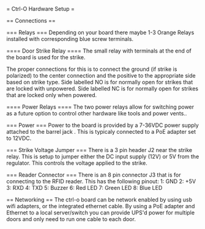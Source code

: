 = Ctrl-O Hardware Setup =

== Connections ==

=== Relays ===
Depending on your board there maybe 1-3 Orange Relays installed with corresponding blue screw terminals.  

==== Door Strike Relay ====
The small relay with terminals at the end of the board is used for the strike.

The proper connections for this is to connect the ground (if strike is polarized) to the center connection and the positive to the appropriate side based on strike type.
Side labelled NO is for normally open for strikes that are locked with unpowered.
Side labelled NC is for normally open for strikes that are locked only when powered.

==== Power Relays ====
The two power relays allow for switching power as a future option to control other hardware like tools and power vents..

=== Power ===
Power to the board is provided by a 7-36VDC power supply attached to the barrel jack .  This is typicaly connected to a PoE adapter set to 12VDC.

=== Strike Voltage Jumper ===
There is a 3 pin header J2 near the strike relay.  This is setup to jumper either the DC input supply (12V) or 5V from the regulator. This controls the voltage applied to the strike.

=== Reader Connector ===
There is an 8 pin connector J3 that is for connecting to the RFID reader.  This has the following pinout:
1: GND
2: +5V
3: RXD
4: TXD
5: Buzzer
6: Red LED
7: Green LED
8: Blue LED

== Networking ==
The ctrl-o board can be network enabled by using usb wifi adapters, or the integrated ethernet cable.  By using a PoE adapter and Ethernet to a local server/switch you can provide UPS'd power for multiple doors and only need to run one cable to each door.